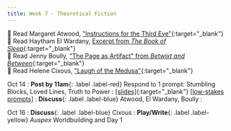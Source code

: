 ```yaml
---
title: Week 7 - Theoretical Fiction
---
```


📖 Read Margaret Atwood, ["Instructions for the Third Eye"](/assets/pdfs/atwood_instructions_for_third_eye.pdf){:target="_blank"}   
📖 Read Haytham El Wardany, [Excerpt from *The Book of Sleep*](#){:target="_blank"}   
📖 Read Jenny Boully, ["The Page as Artifact" from *Betwixt and Between*](/assets/pdfs/boully_page_as_artifact.pdf){:target="_blank"}   
📖 Read Helene Cixous, ["Laugh of the Medusa"](/assets/pdfs/cixous_laugh_of_medusa.pdf){:target="_blank"}   

Oct 14
: **Post by 11am**{: .label .label-red} Respond to 1 prompt: Stumbling Blocks, Loved Lines, Truth to Power
  : [[slides]](#){:target="_blank"}  [[low-stakes prompts](/prompts.md)]
: **Discuss**{: .label .label-blue} Atwood, El Wardany, Boully
  : &nbsp;
  
Oct 16
: **Discuss**{: .label .label-blue} Cixous
: **Play/Write**{: .label .label-yellow} *Auspex* Worldbuilding and Day 1